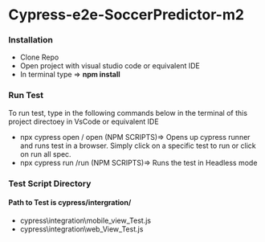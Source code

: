 # Cypress-e2e-SoccerPredictor-m2

### Installation

<ul>
<li>Clone Repo</li>
<li>Open project with visual studio code or equivalent IDE</li>
<li>In terminal type => <strong>npm install</strong></li>
</ul>

### Run Test

To run test, type in the following commands below in the terminal of this project directoey in VsCode or equivalent IDE

<ul>
<li>npx cypress open / open (NPM SCRIPTS)=> Opens up cypress runner and runs test in a browser. Simply click on a specific test to run or click on run all spec.</li>
<li>npx cypress run /run (NPM SCRIPTS)=> Runs the test in Headless mode</li>
</ul>

### Test Script Directory

#### Path to Test is cypress/intergration/

<ul>
<li>cypress\integration\mobile_view_Test.js</li>
<li>cypress\integration\web_View_Test.js</li>
</ul>
